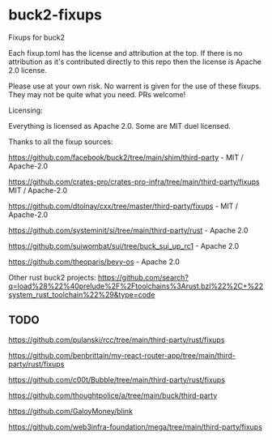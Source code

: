 # buck2-fixups
Fixups for buck2

Each fixup.toml has the license and attribution at the top.
If there is no attribution as it's contributed directly to this repo then the license is Apache 2.0 license.

Please use at your own risk. No warrent is given for the use of these fixups.
They may not be quite what you need. PRs welcome!

Licensing:

Everything is licensed as Apache 2.0. Some are MIT duel licensed.

Thanks to all the fixup sources:

https://github.com/facebook/buck2/tree/main/shim/third-party - MIT / Apache-2.0

https://github.com/crates-pro/crates-pro-infra/tree/main/third-party/fixups
MIT / Apache-2.0

https://github.com/dtolnay/cxx/tree/master/third-party/fixups - MIT / Apache-2.0

https://github.com/systeminit/si/tree/main/third-party/rust - Apache 2.0

https://github.com/suiwombat/sui/tree/buck_sui_up_rc1 - Apache 2.0

https://github.com/theoparis/bevy-os - Apache 2.0


Other rust buck2 projects:
https://github.com/search?q=load%28%22%40prelude%2F%2Ftoolchains%3Arust.bzl%22%2C+%22system_rust_toolchain%22%29&type=code


## TODO

https://github.com/pulanski/rcc/tree/main/third-party/rust/fixups


https://github.com/benbrittain/my-react-router-app/tree/main/third-party/rust/fixups

https://github.com/c00t/Bubble/tree/main/third-party/rust/fixups

https://github.com/thoughtpolice/a/tree/main/buck/third-party



https://github.com/GaloyMoney/blink

https://github.com/web3infra-foundation/mega/tree/main/third-party/fixups
